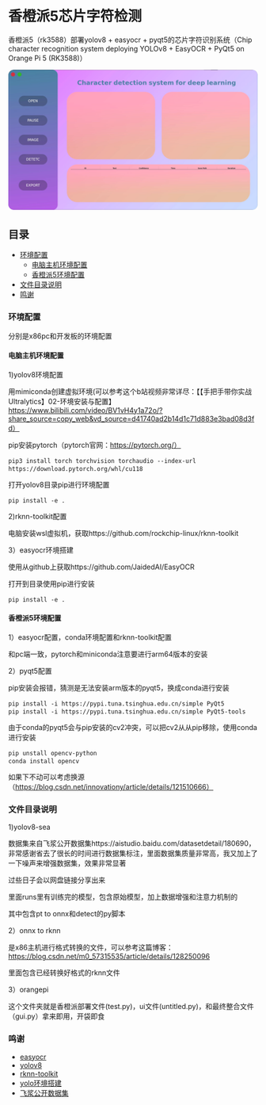 # 香橙派5芯片字符检测
  香橙派5（rk3588）部署yolov8 + easyocr + pyqt5的芯片字符识别系统（Chip character recognition system deploying YOLOv8 + EasyOCR + PyQt5 on Orange Pi 5 (RK3588)）
<!-- PROJECT SHIELDS -->
<p align="center">
  <a href="https://github.com/ABigCyan/Chip-character-recognition">
    <img src="images/ui.png" alt="Logo" >
  </a>
  
<!-- PROJECT LOGO -->
  
## 目录

- [环境配置](#环境配置)
  - [电脑主机环境配置](#电脑主机环境配置)
  - [香橙派5环境配置](#香橙派5环境配置)
- [文件目录说明](#文件目录说明)
- [鸣谢](#鸣谢)

### 环境配置
  分别是x86pc和开发板的环境配置

#### 电脑主机环境配置
1)yolov8环境配置

用mimiconda创建虚拟环境(可以参考这个b站视频非常详尽：【【手把手带你实战Ultralytics】02-环境安装与配置】 https://www.bilibili.com/video/BV1vH4y1a72o/?share_source=copy_web&vd_source=d41740ad2b14d1c71d883e3bad08d3fd）

  pip安装pytorch（pytorch官网：https://pytorch.org/）
  
  ```
pip3 install torch torchvision torchaudio --index-url https://download.pytorch.org/whl/cu118
```

  打开yolov8目录pip进行环境配置
  
```
pip install -e .
```

2)rknn-toolkit配置

电脑安装wsl虚拟机，获取https://github.com/rockchip-linux/rknn-toolkit

3）easyocr环境搭建

使用从github上获取https://github.com/JaidedAI/EasyOCR

打开到目录使用pip进行安装

```
pip install -e .
```

#### 香橙派5环境配置

1）easyocr配置，conda环境配置和rknn-toolkit配置

和pc端一致，pytorch和miniconda注意要进行arm64版本的安装

2）pyqt5配置

pip安装会报错，猜测是无法安装arm版本的pyqt5，换成conda进行安装

```
pip install -i https://pypi.tuna.tsinghua.edu.cn/simple PyQt5
pip install -i https://pypi.tuna.tsinghua.edu.cn/simple PyQt5-tools 
```

由于conda的pyqt5会与pip安装的cv2冲突，可以把cv2从从pip移除，使用conda进行安装

```
pip unstall opencv-python
conda install opencv
```

如果下不动可以考虑换源（https://blog.csdn.net/innovationy/article/details/121510666）


### 文件目录说明
1)yolov8-sea 

数据集来自飞浆公开数据集https://aistudio.baidu.com/datasetdetail/180690，非常感谢省去了很长的时间进行数据集标注，里面数据集质量非常高，我又加上了一下噪声来增强数据集，效果非常显著

过些日子会以网盘链接分享出来

里面runs里有训练完的模型，包含原始模型，加上数据增强和注意力机制的

其中包含pt to onnx和detect的py脚本

2）onnx to rknn

是x86主机进行格式转换的文件，可以参考这篇博客：https://blog.csdn.net/m0_57315535/article/details/128250096

里面包含已经转换好格式的rknn文件

3）orangepi

这个文件夹就是香橙派部署文件(test.py)，ui文件(untitled.py)，和最终整合文件（gui.py）拿来即用，开袋即食


### 鸣谢

- [easyocr](https://github.com/JaidedAI/EasyOCR)
- [yolov8](https://github.com/ultralytics/ultralytics)
- [rknn-toolkit](https://github.com/rockchip-linux/rknn-toolkit)
- [yolo环境搭建](https://www.bilibili.com/video/BV1vH4y1a72o/?share_source=copy_web&vd_source=d41740ad2b14d1c71d883e3bad08d3fd）)
- [飞浆公开数据集](https://aistudio.baidu.com/datasetdetail/180690)



